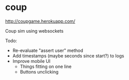 coup
====
http://coupgame.herokuapp.com/

Coup sim using websockets

Todo:
- Re-evaluate "assert user" method
- Add timestamps (maybe seconds since start?) to logs
- Improve mobile UI
  - Things fitting on one line
  - Buttons unclicking
